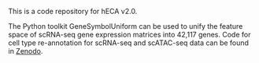 This is a code repository for hECA v2.0.

The Python toolkit GeneSymbolUniform can be used to unify the feature space of scRNA-seq gene expression matrices into 42,117 genes. Code for cell type re-annotation for scRNA-seq and scATAC-seq data can be found in [Zenodo](link).
